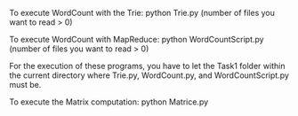 To execute WordCount with the Trie:
    python Trie.py (number of files you want to read > 0)

To execute WordCount with MapReduce:
    python WordCountScript.py (number of files you want to read > 0)

For the execution of these programs, you have to let the Task1 folder within the current directory where Trie.py, 
WordCount.py, and WordCountScript.py must be.

To execute the Matrix computation:
    python Matrice.py